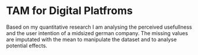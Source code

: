 # TAM for Digital Platfroms
Based on my quantitative research I am analysing the perceived usefullness and the user intention of a midsized german company.
The missing values are imputated with the mean to manipulate the dataset and to analyse potential effects.

